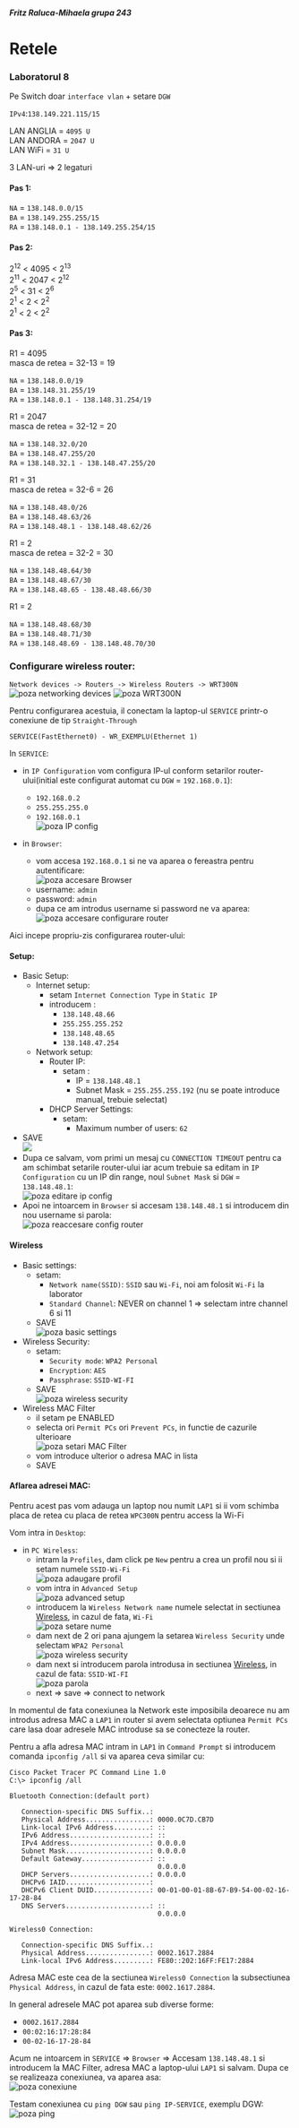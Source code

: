 #####  Fritz Raluca-Mihaela grupa 243
#  Retele
### Laboratorul 8

Pe Switch doar `interface vlan` + setare `DGW`  

`IPv4`:`138.149.221.115/15`  

LAN ANGLIA = `4095 U`  
LAN ANDORA = `2047 U`  
LAN WiFi = `31 U`  

3 LAN-uri => 2 legaturi  

#### Pas 1:  

`NA` = `138.148.0.0/15`  
`BA` = `138.149.255.255/15`  
`RA` = `138.148.0.1 - 138.149.255.254/15`  

#### Pas 2:

2<sup>12</sup> < 4095 < 2<sup>13</sup>   
2<sup>11</sup> < 2047 < 2<sup>12</sup>     
2<sup>5</sup> < 31 < 2<sup>6</sup>   
2<sup>1</sup> < 2 < 2<sup>2</sup>     
2<sup>1</sup> < 2 < 2<sup>2</sup>   

#### Pas 3:

R1 = 4095  
masca de retea = 32-13 = 19  

`NA` = `138.148.0.0/19`  
`BA` = `138.148.31.255/19`  
`RA` = `138.148.0.1 - 138.148.31.254/19`  

R1 = 2047  
masca de retea = 32-12 = 20  

`NA` = `138.148.32.0/20`  
`BA` = `138.148.47.255/20`  
`RA` = `138.148.32.1 - 138.148.47.255/20`  

R1 = 31  
masca de retea = 32-6 = 26  

`NA` = `138.148.48.0/26`  
`BA` = `138.148.48.63/26`  
`RA` = `138.148.48.1 - 138.148.48.62/26`  
 
R1 = 2  
masca de retea = 32-2 = 30  

`NA` = `138.148.48.64/30`   
`BA` = `138.148.48.67/30`  
`RA` = `138.148.48.65 - 138.48.48.66/30`  

R1 = 2  

`NA` = `138.148.48.68/30`  
`BA` = `138.148.48.71/30`  
`RA` = `138.148.48.69 - 138.148.48.70/30`

### Configurare wireless router:

`Network devices -> Routers -> Wireless Routers -> WRT300N` ![poza networking devices](https://media.discordapp.net/attachments/894378460615680004/962726169294295110/unknown.png?width=31&height=33)
![poza WRT300N](https://media.discordapp.net/attachments/894378460615680004/962726125333786704/unknown.png?width=188&height=86)

Pentru configurarea acestuia, il conectam la laptop-ul `SERVICE` printr-o conexiune de tip `Straight-Through` 
```
SERVICE(FastEthernet0) - WR_EXEMPLU(Ethernet 1)
```
In `SERVICE`:
-  in `IP Configuration` vom configura IP-ul conform setarilor router-ului(initial este configurat automat cu `DGW` = `192.168.0.1`):
   - `192.168.0.2`  
   - `255.255.255.0`  
   - `192.168.0.1`   
    ![poza IP config](https://media.discordapp.net/attachments/894378460615680004/962727970445852682/unknown.png?width=347&height=78)

- in `Browser`:  
  - vom accesa `192.168.0.1` si ne va aparea o fereastra pentru autentificare:  
    ![poza accesare Browser](https://media.discordapp.net/attachments/894378460615680004/962727976666013756/unknown.png?width=532&height=375)
  - username: `admin`  
  - password: `admin`   
  - dupa ce am introdus username si password ne va aparea:  
    ![poza accesare configurare router](https://media.discordapp.net/attachments/894378460615680004/962729010184486942/unknown.png?width=421&height=376)

Aici incepe propriu-zis configurarea router-ului:
#### Setup:
  - Basic Setup:
    - Internet setup: 
      - setam `Internet Connection Type` in `Static IP`
      - introducem :
        - `138.148.48.66`
        - `255.255.255.252`
        - `138.148.48.65`
        - `138.148.47.254`
    - Network setup:
      - Router IP:
        - setam :
          - IP = `138.148.48.1`
          - Subnet Mask = `255.255.255.192` (nu se poate introduce manual, trebuie selectat)
      - DHCP Server Settings:
        - setam:
          - Maximum number of users: `62`
  - SAVE  
  ![](https://media.discordapp.net/attachments/894378460615680004/962732985222844456/unknown.png?width=446&height=375)
  - Dupa ce salvam, vom primi un mesaj cu `CONNECTION TIMEOUT` pentru ca am schimbat setarile router-ului iar acum trebuie sa editam in `IP Configuration` cu un IP din range, noul `Subnet Mask` si `DGW` = `138.148.48.1`:  
  ![poza editare ip config](https://media.discordapp.net/attachments/894378460615680004/962733032169689138/unknown.png?width=328&height=105)
  - Apoi ne intoarcem in `Browser` si accesam `138.148.48.1` si introducem din nou username si parola:  
    ![poza reaccesare config router](https://media.discordapp.net/attachments/894378460615680004/962735092369875115/unknown.png?width=605&height=237)
#### Wireless
  - Basic settings: 
    - setam:
      - `Network name(SSID)`: `SSID` sau `Wi-Fi`, noi am folosit `Wi-Fi` la laborator
      - `Standard Channel`: NEVER on channel 1 => selectam intre channel 6 si 11
    - SAVE   
    ![poza basic settings](https://media.discordapp.net/attachments/894378460615680004/962735906035486770/unknown.png?width=483&height=254)
  - Wireless Security:
    - setam:
      - `Security mode`: `WPA2 Personal`
      - `Encryption`: `AES`
      - `Passphrase`: `SSID-WI-FI`
    - SAVE  
    ![poza wireless security](https://media.discordapp.net/attachments/894378460615680004/962738147081478215/unknown.png?width=448&height=201)
  - Wireless MAC Filter
    - il setam pe ENABLED
    - selecta ori `Permit PCs` ori `Prevent PCs`, in functie de cazurile ulterioare  
    ![poza setari MAC Filter](https://media.discordapp.net/attachments/894378460615680004/962738986143612998/unknown.png?width=341&height=78)
    - vom introduce ulterior o adresa MAC in lista
    - SAVE

#### Aflarea adresei MAC:
Pentru acest pas vom adauga un laptop nou numit `LAP1` si ii vom schimba placa de retea cu placa de retea `WPC300N` pentru access la Wi-Fi

Vom intra in `Desktop`:
  - in `PC Wireless`:
    - intram la `Profiles`, dam click pe `New` pentru a crea un profil nou si ii setam numele `SSID-Wi-Fi`  
    ![poza adaugare profil](https://media.discordapp.net/attachments/894378460615680004/962740250529124352/unknown.png?width=517&height=319)
    - vom intra in `Advanced Setup`  
    ![poza advanced setup](https://media.discordapp.net/attachments/894378460615680004/962740293793366016/unknown.png?width=84&height=35)
    - introducem la `Wireless Network name` numele selectat in sectiunea [Wireless](#wireless), in cazul de fata, `Wi-Fi`  
    ![poza setare nume](https://media.discordapp.net/attachments/894378460615680004/962740844258033694/unknown.png?width=479&height=238)
    - dam next de 2 ori pana ajungem la setarea `Wireless Security` unde selectam `WPA2 Personal`  
    ![poza wireless security](https://media.discordapp.net/attachments/894378460615680004/962741199817551893/unknown.png?width=488&height=198)
    - dam next si introducem parola introdusa in sectiunea [Wireless](#wireless), in cazul de fata: `SSID-WI-FI`  
    ![poza parola](https://media.discordapp.net/attachments/894378460615680004/962743155948654682/unknown.png?width=199&height=60)
    - next => save => connect to network

In momentul de fata conexiunea la Network este imposibila deoarece nu am introdus adresa MAC a `LAP1` in router si avem selectata optiunea `Permit PCs` care lasa doar adresele MAC introduse sa se conecteze la router.

Pentru a afla adresa MAC intram in `LAP1` in `Command Prompt` si introducem comanda `ipconfig /all` si va aparea ceva similar cu:
```
Cisco Packet Tracer PC Command Line 1.0
C:\> ipconfig /all

Bluetooth Connection:(default port)

   Connection-specific DNS Suffix..: 
   Physical Address................: 0000.0C7D.CB7D
   Link-local IPv6 Address.........: ::
   IPv6 Address....................: ::
   IPv4 Address....................: 0.0.0.0
   Subnet Mask.....................: 0.0.0.0
   Default Gateway.................: ::
                                     0.0.0.0
   DHCP Servers....................: 0.0.0.0
   DHCPv6 IAID.....................: 
   DHCPv6 Client DUID..............: 00-01-00-01-8B-67-B9-54-00-02-16-17-28-84
   DNS Servers.....................: ::
                                     0.0.0.0

Wireless0 Connection:

   Connection-specific DNS Suffix..: 
   Physical Address................: 0002.1617.2884
   Link-local IPv6 Address.........: FE80::202:16FF:FE17:2884
```

Adresa MAC este cea de la sectiunea `Wireless0 Connection` la subsectiunea `Physical Address`, in cazul de fata este: `0002.1617.2884`.

In general adresele MAC pot aparea sub diverse forme:
- `0002.1617.2884`
- `00:02:16:17:28:84`
- `00-02-16-17-28-84`

Acum ne intoarcem in `SERVICE` => `Browser` => Accesam `138.148.48.1` si introducem la MAC Filter, adresa MAC a laptop-ului `LAP1` si salvam. Dupa ce se realizeaza conexiunea, va aparea asa:  
![poza conexiune](https://media.discordapp.net/attachments/894378460615680004/962746060814561440/unknown.png?width=426&height=308)

Testam conexiunea cu `ping DGW` sau `ping IP-SERVICE`, exemplu DGW:  
![poza ping](https://media.discordapp.net/attachments/894378460615680004/962746621928538112/unknown.png?width=372&height=202)